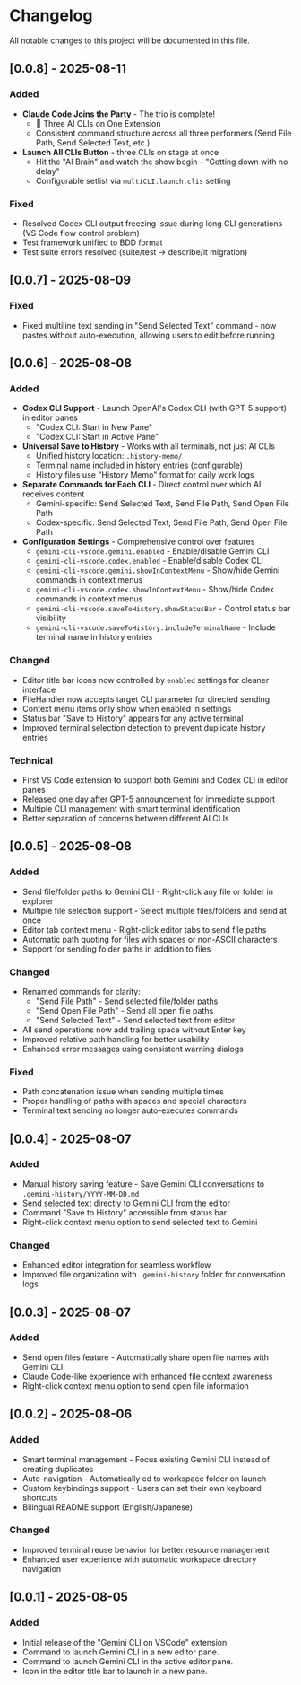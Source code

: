# Changelog

All notable changes to this project will be documented in this file.

## [0.0.8] - 2025-08-11

### Added

- **Claude Code Joins the Party** - The trio is complete!
  - 🎤 Three AI CLIs on One Extension
  - Consistent command structure across all three performers (Send File Path, Send Selected Text, etc.)
- **Launch All CLIs Button** - three CLIs on stage at once
  - Hit the "AI Brain" and watch the show begin - "Getting down with no delay"
  - Configurable setlist via `multiCLI.launch.clis` setting

### Fixed

- Resolved Codex CLI output freezing issue during long CLI generations (VS Code flow control problem)
- Test framework unified to BDD format
- Test suite errors resolved (suite/test → describe/it migration)

## [0.0.7] - 2025-08-09

### Fixed

- Fixed multiline text sending in "Send Selected Text" command - now pastes without auto-execution, allowing users to edit before running

## [0.0.6] - 2025-08-08

### Added

*   **Codex CLI Support** - Launch OpenAI's Codex CLI (with GPT-5 support) in editor panes
    *   "Codex CLI: Start in New Pane"
    *   "Codex CLI: Start in Active Pane"
*   **Universal Save to History** - Works with all terminals, not just AI CLIs
    *   Unified history location: `.history-memo/`
    *   Terminal name included in history entries (configurable)
    *   History files use "History Memo" format for daily work logs
*   **Separate Commands for Each CLI** - Direct control over which AI receives content
    *   Gemini-specific: Send Selected Text, Send File Path, Send Open File Path
    *   Codex-specific: Send Selected Text, Send File Path, Send Open File Path
*   **Configuration Settings** - Comprehensive control over features
    *   `gemini-cli-vscode.gemini.enabled` - Enable/disable Gemini CLI
    *   `gemini-cli-vscode.codex.enabled` - Enable/disable Codex CLI
    *   `gemini-cli-vscode.gemini.showInContextMenu` - Show/hide Gemini commands in context menus
    *   `gemini-cli-vscode.codex.showInContextMenu` - Show/hide Codex commands in context menus
    *   `gemini-cli-vscode.saveToHistory.showStatusBar` - Control status bar visibility
    *   `gemini-cli-vscode.saveToHistory.includeTerminalName` - Include terminal name in history entries

### Changed

*   Editor title bar icons now controlled by `enabled` settings for cleaner interface
*   FileHandler now accepts target CLI parameter for directed sending
*   Context menu items only show when enabled in settings
*   Status bar "Save to History" appears for any active terminal
*   Improved terminal selection detection to prevent duplicate history entries


### Technical

*   First VS Code extension to support both Gemini and Codex CLI in editor panes
*   Released one day after GPT-5 announcement for immediate support
*   Multiple CLI management with smart terminal identification
*   Better separation of concerns between different AI CLIs

## [0.0.5] - 2025-08-08

### Added

*   Send file/folder paths to Gemini CLI - Right-click any file or folder in explorer
*   Multiple file selection support - Select multiple files/folders and send at once
*   Editor tab context menu - Right-click editor tabs to send file paths
*   Automatic path quoting for files with spaces or non-ASCII characters
*   Support for sending folder paths in addition to files

### Changed

*   Renamed commands for clarity:
    *   "Send File Path" - Send selected file/folder paths
    *   "Send Open File Path" - Send all open file paths
    *   "Send Selected Text" - Send selected text from editor
*   All send operations now add trailing space without Enter key
*   Improved relative path handling for better usability
*   Enhanced error messages using consistent warning dialogs

### Fixed

*   Path concatenation issue when sending multiple times
*   Proper handling of paths with spaces and special characters
*   Terminal text sending no longer auto-executes commands

## [0.0.4] - 2025-08-07

### Added

*   Manual history saving feature - Save Gemini CLI conversations to `.gemini-history/YYYY-MM-DD.md`
*   Send selected text directly to Gemini CLI from the editor
*   Command "Save to History" accessible from status bar
*   Right-click context menu option to send selected text to Gemini

### Changed

*   Enhanced editor integration for seamless workflow
*   Improved file organization with `.gemini-history` folder for conversation logs

## [0.0.3] - 2025-08-07

### Added

*   Send open files feature - Automatically share open file names with Gemini CLI
*   Claude Code-like experience with enhanced file context awareness
*   Right-click context menu option to send open file information

## [0.0.2] - 2025-08-06

### Added

*   Smart terminal management - Focus existing Gemini CLI instead of creating duplicates
*   Auto-navigation - Automatically cd to workspace folder on launch
*   Custom keybindings support - Users can set their own keyboard shortcuts
*   Bilingual README support (English/Japanese)

### Changed

*   Improved terminal reuse behavior for better resource management
*   Enhanced user experience with automatic workspace directory navigation

## [0.0.1] - 2025-08-05

### Added

*   Initial release of the "Gemini CLI on VSCode" extension.
*   Command to launch Gemini CLI in a new editor pane.
*   Command to launch Gemini CLI in the active editor pane.
*   Icon in the editor title bar to launch in a new pane.

